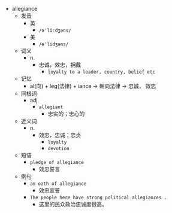 - allegiance
  - 发音
    - 英
      - `/ə'liːdʒəns/`
    - 美
      - `/ə'lidʒəns/`
  - 词义
    - n.
      - 忠诚，效忠，拥戴
        - `loyalty to a leader, country, belief etc`
  - 记忆
    - al(向) + leg(法律) + iance → 朝向法律 → 忠诚， 效忠
  - 同根词
    - adj.
      - `allegiant`
        - 忠实的；忠心的
  - 近义词
    - n.
      - 效忠，忠诚；忠贞
        - `loyalty`
        - `devotion`
  - 短语
    - `pledge of allegiance`
      - 效忠誓言 
  - 例句
    - `an oath of allegiance`
      - 效忠宣誓
    - `The people here have strong political allegiances .`
      - 这里的民众政治忠诚度很高。

